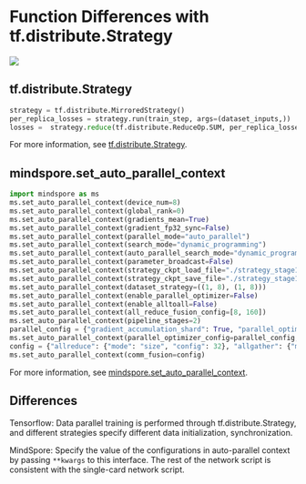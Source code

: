 # Function Differences with tf.distribute.Strategy

<a href="https://gitee.com/mindspore/docs/blob/master/docs/mindspore/source_en/note/api_mapping/tensorflow_diff/DistributedTrain.md" target="_blank"><img src="https://mindspore-website.obs.cn-north-4.myhuaweicloud.com/website-images/master/resource/_static/logo_source_en.png"></a>

## tf.distribute.Strategy

```python
strategy = tf.distribute.MirroredStrategy()
per_replica_losses = strategy.run(train_step, args=(dataset_inputs,))
losses =  strategy.reduce(tf.distribute.ReduceOp.SUM, per_replica_losses, axis=None)
```

For more information, see [tf.distribute.Strategy](https://tensorflow.google.cn/versions/r2.6/api_docs/python/tf/distribute/Strategy).

## mindspore.set_auto_parallel_context

```python
import mindspore as ms
ms.set_auto_parallel_context(device_num=8)
ms.set_auto_parallel_context(global_rank=0)
ms.set_auto_parallel_context(gradients_mean=True)
ms.set_auto_parallel_context(gradient_fp32_sync=False)
ms.set_auto_parallel_context(parallel_mode="auto_parallel")
ms.set_auto_parallel_context(search_mode="dynamic_programming")
ms.set_auto_parallel_context(auto_parallel_search_mode="dynamic_programming")
ms.set_auto_parallel_context(parameter_broadcast=False)
ms.set_auto_parallel_context(strategy_ckpt_load_file="./strategy_stage1.ckpt")
ms.set_auto_parallel_context(strategy_ckpt_save_file="./strategy_stage1.ckpt")
ms.set_auto_parallel_context(dataset_strategy=((1, 8), (1, 8)))
ms.set_auto_parallel_context(enable_parallel_optimizer=False)
ms.set_auto_parallel_context(enable_alltoall=False)
ms.set_auto_parallel_context(all_reduce_fusion_config=[8, 160])
ms.set_auto_parallel_context(pipeline_stages=2)
parallel_config = {"gradient_accumulation_shard": True, "parallel_optimizer_threshold": 24}
ms.set_auto_parallel_context(parallel_optimizer_config=parallel_config, enable_parallel_optimizer=True)
config = {"allreduce": {"mode": "size", "config": 32}, "allgather": {"mode": "size", "config": 32}}
ms.set_auto_parallel_context(comm_fusion=config)
```

For more information, see [mindspore.set_auto_parallel_context](https://mindspore.cn/docs/en/master/api_python/mindspore/mindspore.set_auto_parallel_context.html#mindspore.set_auto_parallel_context).

## Differences

Tensorflow: Data parallel training is performed through tf.distribute.Strategy, and different strategies specify different data initialization, synchronization.

MindSpore: Specify the value of the configurations in auto-parallel context by passing `**kwargs` to this interface. The rest of the network script is consistent with the single-card network script.
